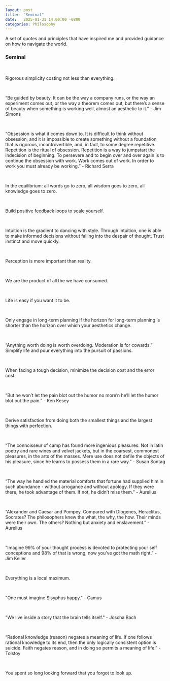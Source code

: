 ```yaml
---
layout: post
title:  "Seminal"
date:   2025-01-31 14:00:00 -0800
categories: Philosophy
---
```


A set of quotes and principles that have inspired me and provided guidance on how to navigate the world.

### Seminal 

<br>

Rigorous simplicity costing not less than everything.

<br>

“Be guided by beauty. It can be the way a company runs, or the way an experiment comes out, or the way a theorem comes out, but there’s a sense of beauty when something is working well, almost an aesthetic to it.” - Jim Simons

<br>

“Obsession is what it comes down to. It is difficult to think without obsession, and it is impossible to create something without a foundation that is rigorous, incontrovertible, and, in fact, to some degree repetitive. Repetition is the ritual of obsession. Repetition is a way to jumpstart the indecision of beginning. To persevere and to begin over and over again is to continue the obsession with work. Work comes out of work. In order to work you must already be working.” - Richard Serra

<br>

In the equilibrium: all words go to zero, all wisdom goes to zero, all knowledge goes to zero.

<br>

Build positive feedback loops to scale yourself.

<br>

Intuition is the gradient to dancing with style. Through intuition, one is able to make informed decisions without falling into the despair of thought. Trust instinct and move quickly. 

<br>

Perception is more important than reality.

<br>

We are the product of all the we have consumed.

<br>

Life is easy if you want it to be.

<br>

Only engage in long-term planning if the horizon for long-term planning is shorter than the horizon over which your aesthetics change.

<br>

“Anything worth doing is worth overdoing. Moderation is for cowards.” Simplify life and pour everything into the pursuit of passions.

<br>

When facing a tough decision, minimize the decision cost and the error cost.

<br>

“But he won’t let the pain blot out the humor no more’n he’ll let the humor blot out the pain.” - Ken Kesey

<br>

Derive satisfaction from doing both the smallest things and the largest things with perfection.

<br>

“The connoisseur of camp has found more ingenious pleasures. Not in latin poetry and rare wines and velvet jackets, but in the coarsest, commonest pleasures, in the arts of the masses. Mere use does not defile the objects of his pleasure, since he learns to possess them in a rare way.” - Susan Sontag

<br>

“The way he handled the material comforts that fortune had supplied him in such abundance - without arrogance and without apology. If they were there, he took advantage of them. If not, he didn’t miss them.” - Aurelius 

<br>

“Alexander and Caesar and Pompey. Compared with Diogenes, Heraclitus, Socrates? The philosophers knew the what, the why, the how. Their minds were their own. The others? Nothing but anxiety and enslavement.” - Aurelius

<br>

“Imagine 99% of your thought process is devoted to protecting your self conceptions and 98% of that is wrong, now you’ve got the math right.” - Jim Keller

<br>

Everything is a local maximum.

<br>

"One must imagine Sisyphus happy." - Camus

<br>

"We live inside a story that the brain tells itself." - Joscha Bach

<br>

“Rational knowledge (reason) negates a meaning of life. If one follows rational knowledge to its end, then the only logically consistent option is suicide. Faith negates reason, and in doing so permits a meaning of life.” - Tolstoy

<br>

You spent so long looking forward that you forgot to look up.

<br>



